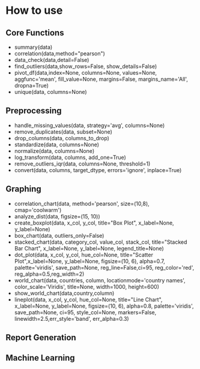 # How to use
## Core Functions
- summary(data)
- correlation(data,method="pearson")
- data_check(data,detail=False)
- find_outliers(data,show_rows=False, show_details=False)
- pivot_df(data,index=None, columns=None, values=None, aggfunc='mean', fill_value=None, margins=False, margins_name='All', dropna=True)
- unique(data, columns=None)
## Preprocessing
- handle_missing_values(data, strategy='avg', columns=None)
- remove_duplicates(data, subset=None)
- drop_columns(data, columns_to_drop)
- standardize(data, columns=None)
- normalize(data, columns=None)
- log_transform(data, columns, add_one=True)
- remove_outliers_iqr(data, columns=None, threshold=1)
- convert(data, columns, target_dtype, errors='ignore', inplace=True)
## Graphing
- correlation_chart(data, method='pearson', size=(10,8), cmap='coolwarm')
- analyze_dist(data, figsize=(15, 10))
- create_boxplot(data, x_col, y_col, title="Box Plot", x_label=None, y_label=None)
- box_chart(data, outliers_only=False)
- stacked_chart(data, category_col, value_col, stack_col, title="Stacked Bar Chart", x_label=None, y_label=None, legend_title=None)
- dot_plot(data, x_col, y_col, hue_col=None, title="Scatter Plot",x_label=None, y_label=None, figsize=(10, 6), alpha=0.7, palette='viridis', save_path=None, reg_line=False,ci=95, reg_color='red', reg_alpha=0.5,reg_width=2)
- world_chart(data, countries, column, locationmode='country names', color_scale='Viridis', title=None, width=1000, height=600)
- show_world_chart(data,country,column)
- lineplot(data, x_col, y_col, hue_col=None, title="Line Chart",  x_label=None, y_label=None, figsize=(10, 6), alpha=0.8, palette='viridis', save_path=None, ci=95, style_col=None, markers=False, linewidth=2.5,err_style='band', err_alpha=0.3)
## Report Generation
## Machine Learning
